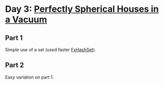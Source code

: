# Day 3: [Perfectly Spherical Houses in a Vacuum](https://adventofcode.com/2015/day/3)

## Part 1

Simple use of a set (used faster [FxHashSet](https://github.com/cbreeden/fxhash)).

## Part 2

Easy variation on part 1.